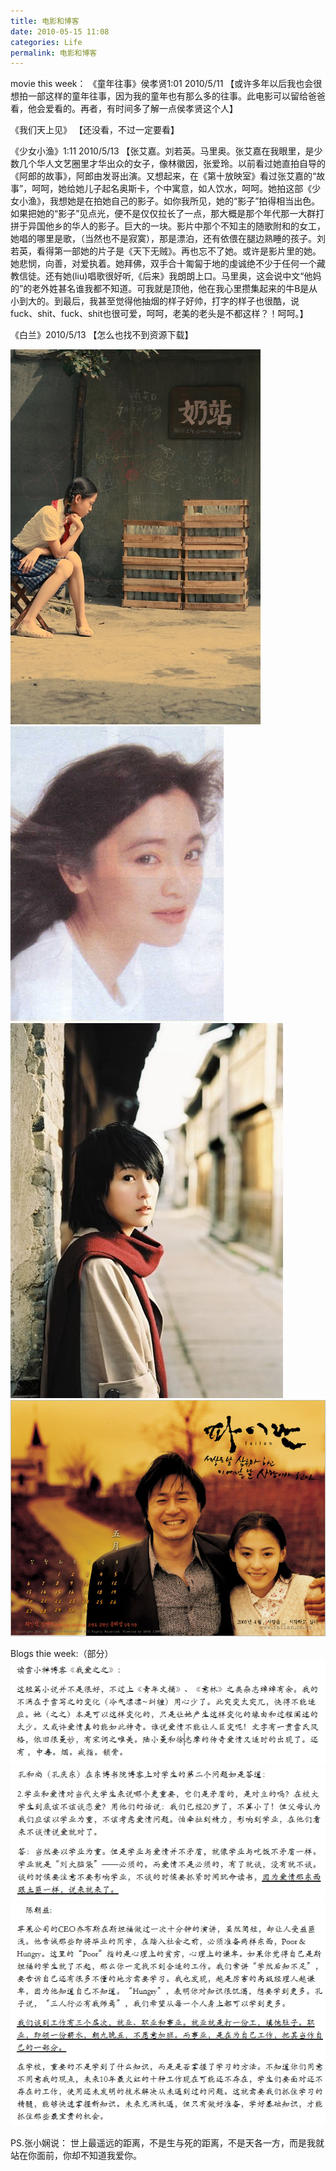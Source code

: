 ```yaml
---
title: 电影和博客
date: 2010-05-15 11:08
categories: Life
permalink: 电影和博客
---
```


movie this week：
《童年往事》侯孝贤1:01 2010/5/11
【或许多年以后我也会很想拍一部这样的童年往事，因为我的童年也有那么多的往事。此电影可以留给爸爸看，他会爱看的。再者，有时间多了解一点侯孝贤这个人】

《我们天上见》
【还没看，不过一定要看】

《少女小渔》1:11 2010/5/13
【张艾嘉。刘若英。马里奥。张艾嘉在我眼里，是少数几个华人文艺圈里才华出众的女子，像林徽因，张爱玲。以前看过她直拍自导的《阿郎的故事》，阿郎由发哥出演。又想起来，在《第十放映室》看过张艾嘉的“故事”，呵呵，她给她儿子起名奥斯卡，个中寓意，如人饮水，呵呵。她拍这部《少女小渔》，我想她是在拍她自己的影子。如你我所见，她的“影子”拍得相当出色。如果把她的“影子”见点光，便不是仅仅拉长了一点，那大概是那个年代那一大群打拼于异国他乡的华人的影子。巨大的一块。影片中那个不知主的随歌附和的女工，她唱的哪里是歌，（当然也不是寂寞），那是漂泊，还有依偎在腿边熟睡的孩子。刘若英，看得第一部她的片子是《天下无贼》。再也忘不了她。或许是影片里的她。她悲悯，向善，对爱执着。她拜佛，双手合十匍匐于地的虔诚绝不少于任何一个藏教信徒。还有她(liu)唱歌很好听,《后来》我朗朗上口。马里奥，这会说中文“他妈的”的老外姓甚名谁我都不知道。可我就是顶他，他在我心里攒集起来的牛B是从小到大的。到最后，我甚至觉得他抽烟的样子好帅，打字的样子也很酷，说fuck、shit、fuck、shit也很可爱，呵呵，老美的老头是不都这样？！呵呵。】

《白兰》2010/5/13
【怎么也找不到资源下载】

![](/image/图/电影和博客01.jpg)
![](/image/图/电影和博客02.jpg)
![](/image/图/电影和博客03.jpg)
![](/image/图/电影和博客04.jpg)

Blogs thie week:（部分）
![](/image/图/电影和博客05.jpg)
![](/image/图/电影和博客06.jpg)
![](/image/图/电影和博客07.jpg)

PS.张小娴说：
世上最遥远的距离，不是生与死的距离，不是天各一方，而是我就站在你面前，你却不知道我爱你。
